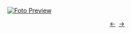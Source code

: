 [![Foto Preview](preview/project-1032.avif)](https://20essentials.github.io/project-1032)

<div align="center" style="display: flex; justify-content: center;">
  <a  href="https://github.com/20essentials/project-1031" target="_blank">&#8592;</a>
  &nbsp;&nbsp;
  <a  href="https://github.com/20essentials/project-1033" target="_blank">&#8594;</a>
</div>
